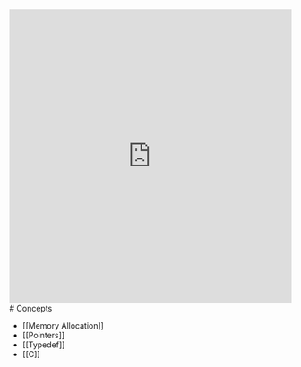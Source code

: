 <div style="left: 0; width: 100%; height: 0; position: relative; padding-bottom: 104.3454%;"><iframe src="https://link.excalidraw.com/readonly/DfcypUxqZs0Y7oYeuKdK" style="top: 0; left: 0; width: 100%; height: 100%; position: absolute; border: 0;" allowfullscreen></iframe></div>
# Concepts

- [[Memory Allocation]]
- [[Pointers]]
- [[Typedef]]
- [[C]]